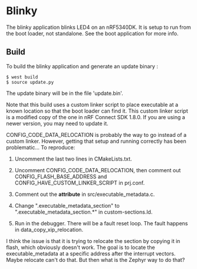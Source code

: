 # Blinky
The blinky application blinks LED4 on an nRF5340DK.  It is setup to run from the boot loader, not standalone.  See the boot application for more info.

## Build
To build the blinky application and generate an update binary :
```
$ west build
$ source update.py
```

The update binary will be in the file 'update.bin'.

Note that this build uses a custom linker script to place executable at a known location so that the boot loader can find it.  This custom linker script is a modified copy of the one in nRF Connect SDK 1.8.0.  If you are using a newer version, you may need to update it.  

CONFIG_CODE_DATA_RELOCATION is probably the way to go instead of a custom linker.  However, getting that setup and running correctly has been problematic...  To reproduce:

1. Uncomment the last two lines in CMakeLists.txt.

1. Uncomment CONFIG_CODE_DATA_RELOCATION, then comment out CONFIG_FLASH_BASE_ADDRESS and CONFIG_HAVE_CUSTOM_LINKER_SCRIPT in prj.conf.

1. Comment out the __attribute__ in src/executable_metadata.c.

1. Change ".executable_metadata_section" to ".executable_metadata_section.*" in custom-sections.ld.

1. Run in the debugger.  There will be a fault reset loop.  The fault happens in data_copy_xip_relocation.

I think the issue is that it is trying to relocate the section by copying it in flash, which obviously doesn't work.  The goal is to locate the executable_metadata at a specific address after the interrupt vectors.  Maybe relocate can't do that.  But then what is the Zephyr way to do that?